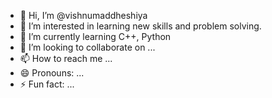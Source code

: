 - 👋 Hi, I’m @vishnumaddheshiya
- 👀 I’m interested in learning new skills and problem solving.
- 🌱 I’m currently learning C++, Python
- 💞️ I’m looking to collaborate on ...
- 📫 How to reach me ...
- 😄 Pronouns: ...
- ⚡ Fun fact: ...

<!---
vishnumaddheshiya/vishnumaddheshiya is a ✨ special ✨ repository because its `README.md` (this file) appears on your GitHub profile.
You can click the Preview link to take a look at your changes.
--->
